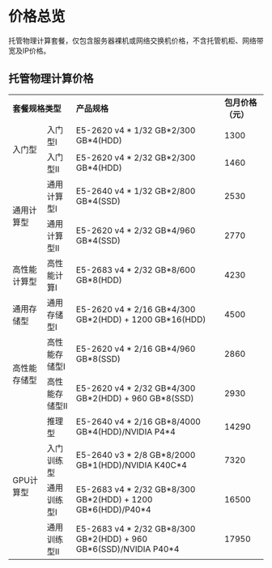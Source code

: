 # 价格总览

托管物理计算套餐，仅包含服务器裸机或网络交换机价格，不含托管机柜、网络带宽及IP价格。

## 托管物理计算价格


<table>
    <tr>
        <td colspan="2"><B>套餐规格类型</B></td> 
        <td ><B>产品规格</B></td> 
		<td ><B>包月价格（元）</B></td>	
    </tr>
    <tr>   
        <td rowspan="2">入门型</td>
		<td >入门型Ⅰ</td>
		<td >E5-2620 v4 * 1/32 GB*2/300 GB*4(HDD)</td>
		<td >1300</td>
    </tr>
	<tr>   
		<td >入门型Ⅱ</td>
		<td >E5-2620 v4 * 2/32 GB*2/300 GB*4(HDD)</td>
		<td >1460</td>
     </tr>
     <tr>   
	  <td rowspan="2">通用计算型</td>
		<td >通用计算型Ⅰ</td>
		<td >E5-2640 v4 * 1/32 GB*2/800 GB*4(SSD)</td>
		<td >2530</td>
    </tr>
	<tr>   
		<td >通用计算型Ⅱ</td>
		<td >E5-2620 v4 * 2/32 GB*4/960 GB*4(SSD)</td>
		<td >2770</td>
    </tr>
	<tr>   
	   <td rowspan="1">高性能计算型</td>
		<td >高性能计算Ⅰ</td>
		<td >E5-2683 v4 * 2/32 GB*8/600 GB*8(HDD)</td>
		<td >4230</td>
     </tr>
	<tr>   
	   <td rowspan="1">通用存储型</td>
		<td >通用存储型Ⅰ</td>
		<td >E5-2620 v4 * 2/16 GB*4/300 GB*2(HDD) + 1200 GB*16(HDD)</td>
		<td >4500</td>
     </tr>
	<tr>   
	   <td rowspan="2">高性能存储型</td>
		<td >高性能存储型Ⅰ</td>
		<td >E5-2620 v4 * 2/16 GB*4/960 GB*8(SSD)</td>
		<td >2860</td>
   </tr>
	<tr>   
		<td >高性能存储型Ⅱ</td>
		<td >E5-2620 v4 * 2/32 GB*4/300 GB*2(HDD) + 960 GB*8(SSD)</td>
		<td >2930</td>
   </tr>
	<tr>   
	   <td rowspan="4">GPU计算型</td> 
		<td >推理型</td>
		<td >E5-2640 v4 * 2/16 GB*8/4000 GB*4(HDD)/NVIDIA P4*4</td>
		<td >14290</td>
   </tr>
	<tr> 
		<td >入门训练型</td>
		<td >E5-2640 v3 * 2/8 GB*8/2000 GB*1(HDD)/NVIDIA K40C*4</td>
		<td >7320</td>
   
   </tr>
	<tr>   
		<td >通用训练型Ⅰ</td>
		<td >E5-2683 v4 * 2/32 GB*8/300 GB*2(HDD) + 1200 GB*6(HDD)/P40*4</td>
		<td >16500</td>
   </tr>
	<tr>   
		<td >通用训练型Ⅱ</td>
		<td >E5-2683 v4 * 2/32 GB*8/300 GB*2(HDD) + 960 GB*6(SSD)/NVIDIA P40*4</td>
		<td >17950</td>
    </tr>	
</table>

